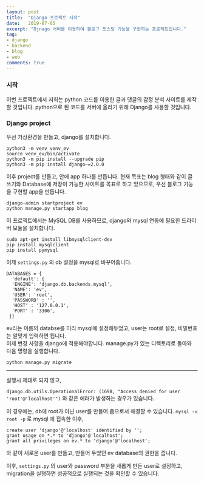 ```yaml
---
layout: post
title:  "Django 프로젝트 시작"
date:   2019-07-05
excerpt: "Djnago 서버를 이용하여 블로그 포스팅 기능을 구현하는 프로젝트입니다."
tag:
- django 
- backend
- blog
- web
comments: true
---
```



### 시작

이번 프로젝트에서 저희는 python 코드를 이용한 글과 댓글의 감정 분석 사이트를 제작할 것입니다. python으로 된 코드를 서버에 올리기 위해 Django를 사용할 것입니다.

### Django project

우선 가상환경을 만들고, django를 설치합니다.

```
python3 -m venv venv_ev
source venv_ev/bin/activate
python3 -m pip install --upgrade pip
python3 -m pip install django~=2.0.0
```

이후 project를 만들고, 안에 app 하나를 만듭니다. 현재 목표는 blog 형태와 같이 글 쓰기와 Database에 저장이 가능한 사이트를 목표로 하고 있으므로, 우선 블로그 기능을 구현할 app을 만듭니다.

```
django-admin startproject ev
python manage.py startapp blog 
```
이 프로젝트에서는 MySQL DB를 사용하므로,  django와 mysql 연동에 필요한 드라이버 모듈을 설치합니다.

```
sudo apt-get install libmysqlclient-dev
pip install mysqlclient
pip install pymysql
```

이제 `settings.py` 의 db 설정을 mysql로 바꾸어줍니다.

```
DATABASES = {  
  'default': {  
  'ENGINE': 'django.db.backends.mysql',  
  'NAME': 'ev',  
  'USER': 'root',  
  'PASSWORD' : '',  
  'HOST' : '127.0.0.1',  
  'PORT' : '3306',  
 }}
 ```
 
 ev라는 이름의 databse를 미리 mysql에 설정해두었고, user는 root로 설정, 비밀번호는 알맞게 입력하면 됩니다.
 </br>
이제 변경 사항을 django에 적용해야합니다.
manage.py가 있는 디렉토리로 돌아와 다음 명령을 실행합니다.

```
python manage.py migrate
```


-----
실행시 제대로 되지 않고,

`django.db.utils.OperationalError: (1698, "Access denied for user 'root'@'localhost'")`
와 같은 에러가 발생하는 경우가 있습니다.

이 경우에는, db에 root가 아닌 user를 만들어 줌으로서 해결할 수 있습니다.
`mysql -u root -p` 로 mysql 에 접속한 이후,
```
create user 'django'@'localhost' identified by '';
grant usage on *.* to 'django'@'localhost';
grant all privileges on ev.* to 'django'@'localhost';
```
와 같이 새로운 user를 만들고, 만들어 두었던 ev database의 권한을 줍니다.

이후, `settings.py` 의 user와 password 부분을 새롭게 만든 user로 설정하고, migration을 실행하면 성공적으로 실행되는 것을 확인할 수 있습니다.

